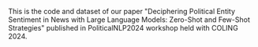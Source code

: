 This is the code and dataset of our paper "Deciphering Political Entity Sentiment in News with Large Language Models: Zero-Shot and Few-Shot Strategies" published in PoliticalNLP2024 workshop held with COLING 2024.
